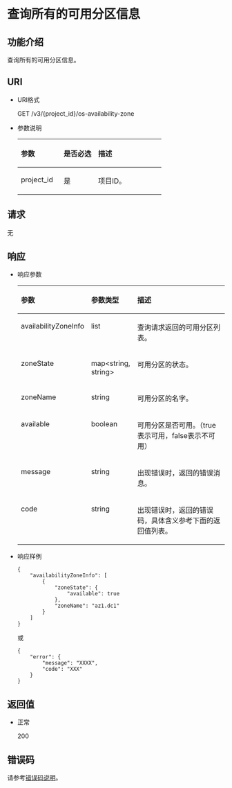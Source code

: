 # 查询所有的可用分区信息<a name="ZH-CN_TOPIC_0102666148"></a>

## 功能介绍<a name="section54465313"></a>

查询所有的可用分区信息。

## URI<a name="section20425774"></a>

-   URI格式

    GET /v3/\{project\_id\}/os-availability-zone

-   参数说明

    <a name="table34934986"></a>
    <table><thead align="left"><tr id="row15816986"><th class="cellrowborder" valign="top" width="29.68296829682968%" id="mcps1.1.4.1.1"><p id="p6107499"><a name="p6107499"></a><a name="p6107499"></a>参数</p>
    </th>
    <th class="cellrowborder" valign="top" width="24.012401240124014%" id="mcps1.1.4.1.2"><p id="p24945412"><a name="p24945412"></a><a name="p24945412"></a>是否必选</p>
    </th>
    <th class="cellrowborder" valign="top" width="46.30463046304631%" id="mcps1.1.4.1.3"><p id="p7312526"><a name="p7312526"></a><a name="p7312526"></a>描述</p>
    </th>
    </tr>
    </thead>
    <tbody><tr id="row55443761"><td class="cellrowborder" valign="top" width="29.68296829682968%" headers="mcps1.1.4.1.1 "><p id="p61759636"><a name="p61759636"></a><a name="p61759636"></a>project_id</p>
    </td>
    <td class="cellrowborder" valign="top" width="24.012401240124014%" headers="mcps1.1.4.1.2 "><p id="p36474591"><a name="p36474591"></a><a name="p36474591"></a>是</p>
    </td>
    <td class="cellrowborder" valign="top" width="46.30463046304631%" headers="mcps1.1.4.1.3 "><p id="p1651899"><a name="p1651899"></a><a name="p1651899"></a>项目ID。</p>
    </td>
    </tr>
    </tbody>
    </table>


## 请求<a name="section49614245"></a>

无

## 响应<a name="section43875021"></a>

-   响应参数

    <a name="zh-cn_topic_0020235137_table43541335201910"></a>
    <table><thead align="left"><tr id="zh-cn_topic_0020235137_row45002232201910"><th class="cellrowborder" valign="top" width="21.18%" id="mcps1.1.4.1.1"><p id="zh-cn_topic_0020235137_p21302142201910"><a name="zh-cn_topic_0020235137_p21302142201910"></a><a name="zh-cn_topic_0020235137_p21302142201910"></a>参数</p>
    </th>
    <th class="cellrowborder" valign="top" width="22.35%" id="mcps1.1.4.1.2"><p id="zh-cn_topic_0020235137_p523569515640"><a name="zh-cn_topic_0020235137_p523569515640"></a><a name="zh-cn_topic_0020235137_p523569515640"></a>参数类型</p>
    </th>
    <th class="cellrowborder" valign="top" width="56.47%" id="mcps1.1.4.1.3"><p id="zh-cn_topic_0020235137_p42702004201910"><a name="zh-cn_topic_0020235137_p42702004201910"></a><a name="zh-cn_topic_0020235137_p42702004201910"></a>描述</p>
    </th>
    </tr>
    </thead>
    <tbody><tr id="zh-cn_topic_0020235137_row3638641516742"><td class="cellrowborder" valign="top" width="21.18%" headers="mcps1.1.4.1.1 "><p id="zh-cn_topic_0020235137_p6161852216742"><a name="zh-cn_topic_0020235137_p6161852216742"></a><a name="zh-cn_topic_0020235137_p6161852216742"></a>availabilityZoneInfo</p>
    </td>
    <td class="cellrowborder" valign="top" width="22.35%" headers="mcps1.1.4.1.2 "><p id="zh-cn_topic_0020235137_p2504439816742"><a name="zh-cn_topic_0020235137_p2504439816742"></a><a name="zh-cn_topic_0020235137_p2504439816742"></a>list</p>
    </td>
    <td class="cellrowborder" valign="top" width="56.47%" headers="mcps1.1.4.1.3 "><p id="zh-cn_topic_0020235137_p3379652616742"><a name="zh-cn_topic_0020235137_p3379652616742"></a><a name="zh-cn_topic_0020235137_p3379652616742"></a>查询请求返回的可用分区列表。</p>
    </td>
    </tr>
    <tr id="zh-cn_topic_0020235137_row36310324201910"><td class="cellrowborder" valign="top" width="21.18%" headers="mcps1.1.4.1.1 "><p id="zh-cn_topic_0020235137_p55455149201910"><a name="zh-cn_topic_0020235137_p55455149201910"></a><a name="zh-cn_topic_0020235137_p55455149201910"></a>zoneState</p>
    </td>
    <td class="cellrowborder" valign="top" width="22.35%" headers="mcps1.1.4.1.2 "><p id="zh-cn_topic_0020235137_p2143812515640"><a name="zh-cn_topic_0020235137_p2143812515640"></a><a name="zh-cn_topic_0020235137_p2143812515640"></a>map&lt;string, string&gt;</p>
    </td>
    <td class="cellrowborder" valign="top" width="56.47%" headers="mcps1.1.4.1.3 "><p id="zh-cn_topic_0020235137_p44081575201910"><a name="zh-cn_topic_0020235137_p44081575201910"></a><a name="zh-cn_topic_0020235137_p44081575201910"></a>可用分区的状态。</p>
    </td>
    </tr>
    <tr id="zh-cn_topic_0020235137_row61189858201910"><td class="cellrowborder" valign="top" width="21.18%" headers="mcps1.1.4.1.1 "><p id="zh-cn_topic_0020235137_p57431491201910"><a name="zh-cn_topic_0020235137_p57431491201910"></a><a name="zh-cn_topic_0020235137_p57431491201910"></a>zoneName</p>
    </td>
    <td class="cellrowborder" valign="top" width="22.35%" headers="mcps1.1.4.1.2 "><p id="zh-cn_topic_0020235137_p5876653115640"><a name="zh-cn_topic_0020235137_p5876653115640"></a><a name="zh-cn_topic_0020235137_p5876653115640"></a>string</p>
    </td>
    <td class="cellrowborder" valign="top" width="56.47%" headers="mcps1.1.4.1.3 "><p id="zh-cn_topic_0020235137_p58856323201910"><a name="zh-cn_topic_0020235137_p58856323201910"></a><a name="zh-cn_topic_0020235137_p58856323201910"></a>可用分区的名字。</p>
    </td>
    </tr>
    <tr id="zh-cn_topic_0020235137_row40412735222822"><td class="cellrowborder" valign="top" width="21.18%" headers="mcps1.1.4.1.1 "><p id="zh-cn_topic_0020235137_p11764098222825"><a name="zh-cn_topic_0020235137_p11764098222825"></a><a name="zh-cn_topic_0020235137_p11764098222825"></a>available</p>
    </td>
    <td class="cellrowborder" valign="top" width="22.35%" headers="mcps1.1.4.1.2 "><p id="zh-cn_topic_0020235137_p13367842222825"><a name="zh-cn_topic_0020235137_p13367842222825"></a><a name="zh-cn_topic_0020235137_p13367842222825"></a>boolean</p>
    </td>
    <td class="cellrowborder" valign="top" width="56.47%" headers="mcps1.1.4.1.3 "><p id="zh-cn_topic_0020235137_p62236015222825"><a name="zh-cn_topic_0020235137_p62236015222825"></a><a name="zh-cn_topic_0020235137_p62236015222825"></a>可用分区是否可用。（true表示可用，false表示不可用）</p>
    </td>
    </tr>
    <tr id="zh-cn_topic_0020235137_row59944866201910"><td class="cellrowborder" valign="top" width="21.18%" headers="mcps1.1.4.1.1 "><p id="zh-cn_topic_0020235137_p23695941201910"><a name="zh-cn_topic_0020235137_p23695941201910"></a><a name="zh-cn_topic_0020235137_p23695941201910"></a>message</p>
    </td>
    <td class="cellrowborder" valign="top" width="22.35%" headers="mcps1.1.4.1.2 "><p id="zh-cn_topic_0020235137_p6246857015640"><a name="zh-cn_topic_0020235137_p6246857015640"></a><a name="zh-cn_topic_0020235137_p6246857015640"></a>string</p>
    </td>
    <td class="cellrowborder" valign="top" width="56.47%" headers="mcps1.1.4.1.3 "><p id="zh-cn_topic_0020235137_p44946143201910"><a name="zh-cn_topic_0020235137_p44946143201910"></a><a name="zh-cn_topic_0020235137_p44946143201910"></a>出现错误时，返回的错误消息。</p>
    </td>
    </tr>
    <tr id="zh-cn_topic_0020235137_row1862105201910"><td class="cellrowborder" valign="top" width="21.18%" headers="mcps1.1.4.1.1 "><p id="zh-cn_topic_0020235137_p16612810201910"><a name="zh-cn_topic_0020235137_p16612810201910"></a><a name="zh-cn_topic_0020235137_p16612810201910"></a>code</p>
    </td>
    <td class="cellrowborder" valign="top" width="22.35%" headers="mcps1.1.4.1.2 "><p id="zh-cn_topic_0020235137_p2678940115640"><a name="zh-cn_topic_0020235137_p2678940115640"></a><a name="zh-cn_topic_0020235137_p2678940115640"></a>string</p>
    </td>
    <td class="cellrowborder" valign="top" width="56.47%" headers="mcps1.1.4.1.3 "><p id="zh-cn_topic_0020235137_p11851696201910"><a name="zh-cn_topic_0020235137_p11851696201910"></a><a name="zh-cn_topic_0020235137_p11851696201910"></a>出现错误时，返回的错误码，具体含义参考下面的返回值列表。</p>
    </td>
    </tr>
    </tbody>
    </table>

-   响应样例

    ```
    {
        "availabilityZoneInfo": [
            {
                "zoneState": {
                    "available": true
                }, 
                "zoneName": "az1.dc1"
            }
        ]
    }
    ```

    或

    ```
    {
        "error": {
            "message": "XXXX", 
            "code": "XXX"
        }
    }
    ```


## 返回值<a name="section59330872"></a>

-   正常

    200


## 错误码<a name="section431317151242"></a>

请参考[错误码说明](错误码说明.md)。

